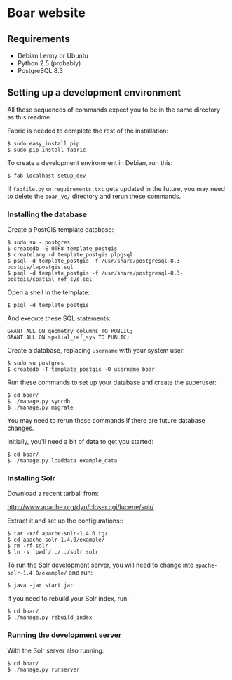 Boar website
============

Requirements
------------

 - Debian Lenny or Ubuntu
 - Python 2.5 (probably)
 - PostgreSQL 8.3

Setting up a development environment
------------------------------------

All these sequences of commands expect you to be in the same directory as this 
readme.

Fabric is needed to complete the rest of the installation:
    
    $ sudo easy_install pip
    $ sudo pip install fabric

To create a development environment in Debian, run this:

    $ fab localhost setup_dev

If ``fabfile.py`` or ``requirements.txt`` gets updated in the future, you may 
need to delete the ``boar_ve/`` directory and rerun these commands.

### Installing the database

Create a PostGIS template database:

    $ sudo su - postgres
    $ createdb -E UTF8 template_postgis
    $ createlang -d template_postgis plpgsql
    $ psql -d template_postgis -f /usr/share/postgresql-8.3-postgis/lwpostgis.sql
    $ psql -d template_postgis -f /usr/share/postgresql-8.3-postgis/spatial_ref_sys.sql

Open a shell in the template:

    $ psql -d template_postgis

And execute these SQL statements:

    GRANT ALL ON geometry_columns TO PUBLIC;
    GRANT ALL ON spatial_ref_sys TO PUBLIC;

Create a database, replacing ``username`` with your system user:

    $ sudo su postgres
    $ createdb -T template_postgis -O username boar

Run these commands to set up your database and create the superuser:

    $ cd boar/
    $ ./manage.py syncdb
    $ ./manage.py migrate

You may need to rerun these commands if there are future database changes.

Initially, you'll need a bit of data to get you started:

    $ cd boar/
    $ ./manage.py loaddata example_data


### Installing Solr

Download a recent tarball from:

http://www.apache.org/dyn/closer.cgi/lucene/solr/

Extract it and set up the configurations::

    $ tar -xzf apache-solr-1.4.0.tgz
    $ cd apache-solr-1.4.0/example/
    $ rm -rf solr
    $ ln -s `pwd`/../../solr solr

To run the Solr development server, you will need to change into 
``apache-solr-1.4.0/example/`` and run:

    $ java -jar start.jar

If you need to rebuild your Solr index, run:

    $ cd boar/
    $ ./manage.py rebuild_index


### Running the development server

With the Solr server also running:

    $ cd boar/
    $ ./manage.py runserver


